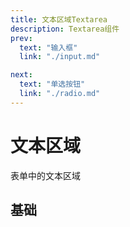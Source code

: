 ```yaml
---
title: 文本区域Textarea
description: Textarea组件
prev:
  text: "输入框"
  link: "./input.md"

next:
  text: "单选按钮"
  link: "./radio.md"
---
```


# 文本区域

表单中的文本区域

## 基础

<preview path="../previews/textarea/basic.vue" title="基础" description="默认的表单文本区域"></preview>
